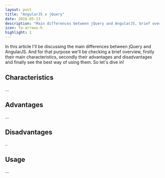 ```yaml
---
layout: post
title: "AngularJS x jQuery"
date: 2016-05-13
description: "Main differences between jQuery and AngularJS, brief overview of their characteristics, advantages / disadvantages and usage."
icon: fa-arrows-h
highlight: 1
---
```


In this article I'll be discussing the main differences between jQuery and AngularJS. And for that purpose we'll be checking a brief overview, firstly their main characteristics, secondly their advantages and disadvantages and finally see the best way of using them. So let's dive in!

## Characteristics
...

## Advantages
...

## Disadvantages
..
## Usage
...
